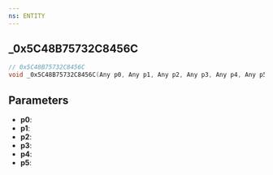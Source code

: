 ```yaml
---
ns: ENTITY
---
```

## _0x5C48B75732C8456C

```c
// 0x5C48B75732C8456C
void _0x5C48B75732C8456C(Any p0, Any p1, Any p2, Any p3, Any p4, Any p5);
```


## Parameters
* **p0**: 
* **p1**: 
* **p2**: 
* **p3**: 
* **p4**: 
* **p5**: 

